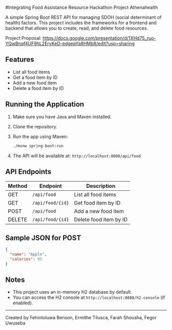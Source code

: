 
#Integrating Food Assistance Resource Hackathon Project Athenahealth 

A simple Spring Boot REST API for managing SDOH (social determinant of health) factors.
This project includes the frameworks for a frontend and  backend that allows you to create, read, and delete food resources.

Project Proposal:
https://docs.google.com/presentation/d/1XHd75_ruo-YQwBnqf4UF9hL2EryKeD-edgepYa8HMb8/edit?usp=sharing 
## Features

- List all food items  
- Get a food item by ID  
- Add a new food item  
- Delete a food item by ID  

## Running the Application

1. Make sure you have Java and Maven installed.
2. Clone the repository.
3. Run the app using Maven:

   ```bash
   ./mvnw spring-boot:run
   ```

4. The API will be available at: `http://localhost:8080/api/food`

## API Endpoints

| Method | Endpoint           | Description              |
|--------|--------------------|--------------------------|
| GET    | `/api/food`        | List all food items      |
| GET    | `/api/food/{id}`   | Get food item by ID      |
| POST   | `/api/food`        | Add a new food item      |
| DELETE | `/api/food/{id}`   | Delete food item by ID   |

## Sample JSON for POST

```json
{
  "name": "Apple",
  "calories": 95
}
```

## Notes

- This project uses an in-memory H2 database by default.
- You can access the H2 console at `http://localhost:8080/h2-console` (if enabled).

---

Created by Fehintoluwa Benson, Ermithe Tilusca, Farah Shousha, Fegor Uwuseba 
